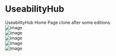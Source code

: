 # UseabilityHub
UseabilityHub Home Page clone after some editions.<br/>
![image](https://github.com/moheebk123/UseabilityHub/assets/113541342/f116e54b-c4ab-4e5b-8bb4-b2d2fdb0186f)<br/>
![image](https://github.com/moheebk123/UseabilityHub/assets/113541342/e00d4039-369c-4d0b-ae6e-3356d79e8dfd)<br/>
![image](https://github.com/moheebk123/UseabilityHub/assets/113541342/d3204230-f852-41c9-93ff-07bba045d0d8)<br/>
![image](https://github.com/moheebk123/UseabilityHub/assets/113541342/4d5586ce-fd00-4221-bcb0-ca206a4a21af)<br/>
![image](https://github.com/moheebk123/UseabilityHub/assets/113541342/02a70e38-fdb8-4d5a-81af-8b0c387941f3)<br/>
